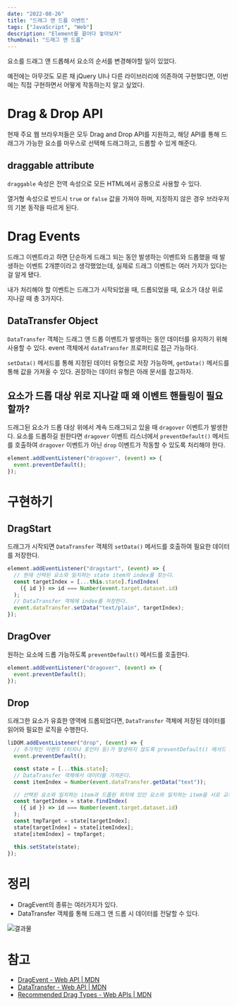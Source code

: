 ```yaml
---
date: "2022-08-26"
title: "드래그 앤 드롭 이벤트"
tags: ["JavaScript", "Web"]
description: "Element를 끌어다 놓아보자"
thumbnail: "드래그 앤 드롭"
---
```


요소를 드래그 앤 드롭해서 요소의 순서를 변경해야할 일이 있었다.

예전에는 아무것도 모른 채 jQuery UI나 다른 라이브러리에 의존하여 구현했다면, 이번에는 직접 구현하면서 어떻게 작동하는지 알고 싶었다.

# Drag & Drop API

현재 주요 웹 브라우저들은 모두 Drag and Drop API를 지원하고, 해당 API를 통해 드래그가 가능한 요소를 마우스로 선택해 드래그하고, 드롭할 수 있게 해준다.

## draggable attribute

`draggable` 속성은 전역 속성으로 모든 HTML에서 공통으로 사용할 수 있다.

열거형 속성으로 반드시 `true` or `false` 값을 가져야 하며, 지정하지 않은 경우 브라우저의 기본 동작을 따르게 된다.

# Drag Events

드래그 이벤트라고 하면 단순하게 드래그 되는 동안 발생하는 이벤트와 드롭했을 때 발생하는 이벤트 2개뿐이라고 생각했었는데, 실제로 드래그 이벤트는 여러 가지가 있다는 걸 알게 됐다.

내가 처리해야 할 이벤트는 드래그가 시작되었을 때, 드롭되었을 때, 요소가 대상 위로 지나갈 때 총 3가지다.

## DataTransfer Object

`DataTransfer` 객체는 드래그 앤 드롭 이벤트가 발생하는 동안 데이터를 유지하기 위해 사용할 수 있다. event 객체에서 `dataTransfer` 프로퍼티로 접근 가능하다.

`setData()` 메서드를 통해 지정된 데이터 유형으로 저장 가능하며, `getData()` 메서드를 통해 값을 가져올 수 있다. 권장하는 데이터 유형은 아래 문서를 참고하자.

## 요소가 드롭 대상 위로 지나갈 때 왜 이벤트 핸들링이 필요할까?

드래그된 요소가 드롭 대상 위에서 계속 드래그되고 있을 때 `dragover` 이벤트가 발생한다. 요소를 드롭하길 원한다면 `dragover` 이벤트 리스너에서 `preventDefault()` 메서드를 호출하여 `dragover` 이벤트가 아닌 `drop` 이벤트가 작동할 수 있도록 처리해야 한다.

```jsx
element.addEventListener("dragover", (event) => {
  event.preventDefault();
});
```

# 구현하기

## DragStart

드래그가 시작되면 `DataTransfer` 객체의 `setData()` 메서드를 호출하여 필요한 데이터를 저장한다.

```jsx
element.addEventListener("dragstart", (event) => {
  // 현재 선택된 요소와 일치하는 state item의 index를 찾는다.
  const targetIndex = [...this.state].findIndex(
    ({ id }) => id === Number(event.target.dataset.id)
  );
  // DataTransfer 객체에 index를 저장한다.
  event.dataTransfer.setData("text/plain", targetIndex);
});
```

## DragOver

원하는 요소에 드롭 가능하도록 `preventDefault()` 메서드를 호출한다.

```jsx
element.addEventListener("dragover", (event) => {
  event.preventDefault();
});
```

## Drop

드래그한 요소가 유효한 영역에 드롭되었다면, `DataTransfer` 객체에 저장된 데이터를 읽어와 필요한 로직을 수행한다.

```jsx
liDOM.addEventListener("drop", (event) => {
  // 추가적인 이벤트 (터치나 포인터 등)가 발생하지 않도록 preventDefault() 메서드 호출
  event.preventDefault();

  const state = [...this.state];
  // DataTransfer 객체에서 데이터를 가져온다.
  const itemIndex = Number(event.dataTransfer.getData("text"));

  // 선택된 요소와 일치하는 item과 드롭된 위치에 있던 요소와 일치하는 item을 서로 교체한다.
  const targetIndex = state.findIndex(
    ({ id }) => id === Number(event.target.dataset.id)
  );
  const tmpTarget = state[targetIndex];
  state[targetIndex] = state[itemIndex];
  state[itemIndex] = tmpTarget;

  this.setState(state);
});
```

# 정리

- DragEvent의 종류는 여러가지가 있다.
- DataTransfer 객체를 통해 드래그 앤 드롭 시 데이터를 전달할 수 있다.

![결과물](/images/posts/drag-and-drop-event/result.gif)

# 참고

- [DragEvent - Web API | MDN](https://developer.mozilla.org/ko/docs/Web/API/DragEvent)
- [DataTransfer - Web API | MDN](https://developer.mozilla.org/ko/docs/Web/API/DataTransfer)
- [Recommended Drag Types - Web APIs | MDN](https://developer.mozilla.org/en-US/docs/Web/API/HTML_Drag_and_Drop_API/Recommended_drag_types)
